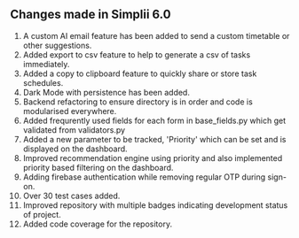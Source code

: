 <h2> Changes made in Simplii 6.0 </h2>

<ol>
  <li>A custom AI email feature has been added to send a custom timetable or other suggestions.</li>
  <li>Added export to csv feature to help to generate a csv of tasks immediately.</li>
  <li>Added a copy to clipboard feature to quickly share or store task schedules. </li>
  <li>Dark Mode with persistence has been added.</li>
  <li>Backend refactoring to ensure directory is in order and code is modularised everywhere.</li>
  <li>Added frequrently used fields for each form in base_fields.py which get validated from validators.py</li>
  <li>Added a new parameter to be tracked, 'Priority' which can be set and is displayed on the dashboard.</li>
  <li>Improved recommendation engine using priority and also implemented priority based filtering on the dashboard.</li>
  <li>Adding firebase authentication while removing regular OTP during sign-on.</li>
  <li>Over 30 test cases added.</li>
  <li>Improved repository with multiple badges indicating development status of project.</li>
  <li>Added code coverage for the repository.</li>
</ol>
